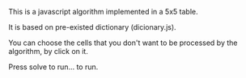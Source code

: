 This is a javascript algorithm implemented in a 5x5 table.

It is based on pre-existed dictionary (dicionary.js).

You can choose the cells that you don't want to be processed by the algorithm, by click on it.

Press solve to run... to run.
